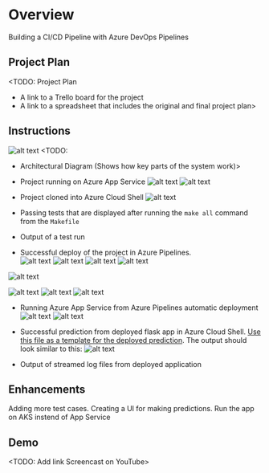# Overview

Building a CI/CD Pipeline with Azure DevOps Pipelines

## Project Plan
<TODO: Project Plan

* A link to a Trello board for the project
* A link to a spreadsheet that includes the original and final project plan>

## Instructions
![alt text](images/Architecture.png)
<TODO:  
* Architectural Diagram (Shows how key parts of the system work)>

* Project running on Azure App Service
![alt text](images/image.png) ![alt text](images/imageAppUrl.png)

* Project cloned into Azure Cloud Shell
![alt text](images/project_clone_az_csh.png)

* Passing tests that are displayed after running the `make all` command from the `Makefile`


* Output of a test run

* Successful deploy of the project in Azure Pipelines.  
![alt text](images/azureDevOpsPipelines.png) 
![alt text](images/Yamlfile.png) 
![alt text](images/docker.png)
![alt text](images/azureDevOpsRelease.png)

![alt text](images/resource.png)

![alt text](images/BuildLog.png)
![alt text](images/Logs.png)
![alt text](images/deploymentcenter.png)



* Running Azure App Service from Azure Pipelines automatic deployment
![alt text](images/azureDevOpsPipeline-prj2.png) ![alt text](images/pipelinefile.png)

* Successful prediction from deployed flask app in Azure Cloud Shell.  [Use this file as a template for the deployed prediction](https://github.com/udacity/nd082-Azure-Cloud-DevOps-Starter-Code/blob/master/C2-AgileDevelopmentwithAzure/project/starter_files/flask-sklearn/make_predict_azure_app.sh).
The output should look similar to this:
![alt text](images/Result.png)

* Output of streamed log files from deployed application

> 

## Enhancements

Adding more test cases.
Creating a UI for making predictions.
Run the app on AKS instend of App Service

## Demo 

<TODO: Add link Screencast on YouTube>


